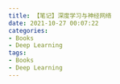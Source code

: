 ```yaml
---
title: 【笔记】深度学习与神经网络
date: 2021-10-27 00:07:22
categories:
- Books
- Deep Learning
tags:
- Books	
- Deep Learning
---
```


